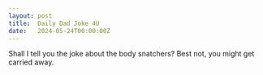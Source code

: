 ```yaml
---
layout: post
title:  Daily Dad Joke 4U
date:   2024-05-24T00:00:00Z
---
```

Shall I tell you the joke about the body snatchers? Best not, you might get carried away.

